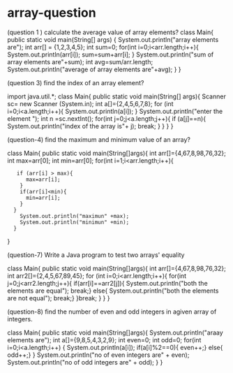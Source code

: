 # array-question
 (question 1 )  calculate the average value of array elements?
 class Main{
  public static void main(String[] args) {
    System.out.println("array elements are");
    int arr[] = {1,2,3,4,5};
    int sum=0;
    for(int i=0;i<arr.length;i++){
      System.out.println(arr[i]);
      sum=sum+arr[i];
    }
     System.out.println("sum of array elements are"+sum);
    int avg=sum/arr.length;
    System.out.println("average of array elements are"+avg);
  }
}




(question 3) find the index of an array element?

import java.util.*;
class Main{
  public static void main(String[] args){
   Scanner sc= new Scanner (System.in);
   int a[]={2,4,5,6,7,8};
    for (int i=0;i<a.length;i++){
      System.out.println(a[i]);
    }
    System.out.println("enter the element ");
    int n =sc.nextInt();
    for(int j=0;j<a.length;j++){
    if (a[j]==n){
   System.out.println("index of the array is"+ j);
      break;
      }
  }
    }
}


(question-4) find the maximum and minimum value of an array?
 
 class Main{
    public static void main(String[]args){
      int arr[]={4,67,8,98,76,32};
      int max=arr[0];
      int min=arr[0];
 for(int i=1;i<arr.length;i++){
       
       if (arr[i] > max){
          max=arr[i];
        }
        if(arr[i]<min){
          min=arr[i];
        }
      }
        System.out.println("maximun" +max);
        System.out.println("minimun" +min);
      }
   }


 (question-7)  Write a Java program to test two arrays' equality

 class Main{
public static void main(String[]args){
int arr[]={4,67,8,98,76,32};
int arr2[]={2,4,5,67,89,45};
for (int i=0;i<arr.length;i++){
for(int j=0;j<arr2.length;j++){
 if(arr[i]==arr2[j]){
   System.out.println("both the elements are equal");
 break;}
  else{
   System.out.println("both the elements are not equal");
  break;}
}break;
}
}
}


(question-8) find the number of even and odd integers in agiven array of integers.

class Main{
public static void main(String[]args){
System.out.println("araay elements are");
   int a[]={9,8,5,4,3,2,9};
  int even=0;
  int odd=0;
for(int i=0;i<a.length;i++) {
  System.out.println(a[i]);
  if(a[i]%2==0){
  even++;}
 else{
  odd++;}
}
System.out.println("no of even integers are" + even);
System.out.println("no of odd integers are" + odd);
}
}





 
   
